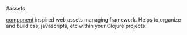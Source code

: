 #assets

[component](https://github.com/component/component) inspired
web assets managing framework. Helps to organize and build css,
javascripts, etc within your Clojure projects.
